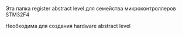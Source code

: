 Эта папка register abstract level для семейства микроконтроллеров STM32F4

Необходима для создания hardware abstract level
